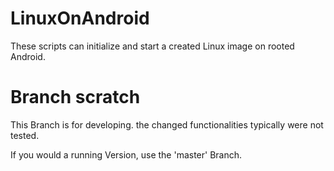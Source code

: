 LinuxOnAndroid
==============

These scripts can initialize and start a created Linux image on rooted Android.


Branch scratch
==============

This Branch is for developing. the changed functionalities typically were not tested.

If you would a running Version, use the 'master' Branch.

